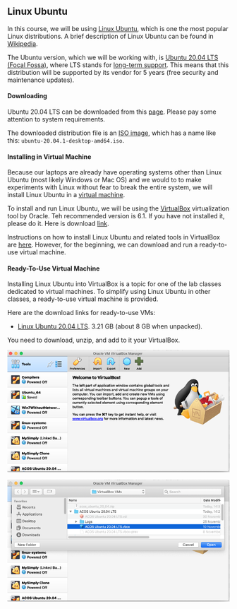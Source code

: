 Linux Ubuntu
---

In this course, we will be using [Linux Ubuntu](https://ubuntu.com), which is one the most popular Linux distributions.
A brief description of Linux Ubuntu can be found in [Wikipedia](https://en.wikipedia.org/wiki/Ubuntu).

The Ubuntu version, which we will be working with,
is [Ubuntu 20.04 LTS (Focal Fossa)](https://en.wikipedia.org/wiki/Ubuntu_version_history#2004),
where LTS stands for [long-term support](https://en.wikipedia.org/wiki/Long-term_support).
This means that this distribution will be supported by its vendor for 5 years (free security and maintenance updates).

#### Downloading

Ubuntu 20.04 LTS can be downloaded from this [page](https://ubuntu.com/download/desktop).
Please pay some attention to system requirements.

The downloaded distribution file is an [ISO image](https://en.wikipedia.org/wiki/ISO_image),
which has a name like this: `ubuntu-20.04.1-desktop-amd64.iso`.

#### Installing in Virtual Machine

Because our laptops are already have operating systems other than Linux Ubuntu (most likely Windows or Mac OS)
and we would to to make experiments with Linux without fear to break the entire system,
we will install Linux Ubuntu in a [virtual machine](https://en.wikipedia.org/wiki/Virtual_machine).

To install and run Linux Ubuntu,
we will be using the [VirtualBox](https://en.wikipedia.org/wiki/VirtualBox) virtualization tool by Oracle.
Teh recommended version is 6.1. If you have not installed it, please do it.
Here is download [link](https://www.virtualbox.org/wiki/Downloads).

Instructions on how to install Linux Ubuntu and related tools in VirtualBox are [here](ubuntu_install.md).
However, for the beginning, we can download and run a ready-to-use virtual machine. 

#### Ready-To-Use Virtual Machine

Installing Linux Ubuntu into VirtualBox is a topic for one of the lab classes dedicated to virtual machines.
To simplify using Linux Ubuntu in other classes, a ready-to-use virtual machine is provided.

Here are the download links for ready-to-use VMs:

* [Linux Ubuntu 20.04 LTS](
   https://yadi.sk/d/HRkBj9Ufq2sIDA).
   3.21 GB (about 8 GB when unpacked).

You need to download, unzip, and add to it your VirtualBox.

![](images/virtualbox_ubuntu_add_01.png)

![](images/virtualbox_ubuntu_add_02.png)
